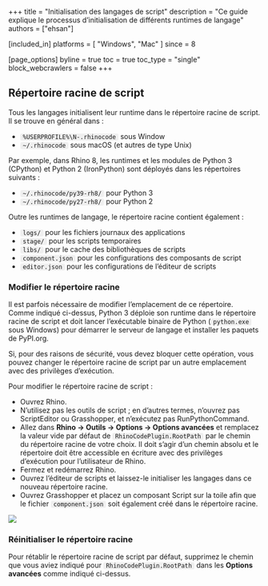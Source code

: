 +++
title = "Initialisation des langages de script"
description = "Ce guide explique le processus d’initialisation de différents runtimes de langage"
authors = ["ehsan"]

[included_in]
platforms = [ "Windows", "Mac" ]
since = 8

[page_options]
byline = true
toc = true
toc_type = "single"
block_webcrawlers = false
+++

<style>
    code {
        background-color: #efefef;
        padding-left: 5px;
        padding-right: 5px;
        border-radius: 3px;
    }
</style>

## Répertoire racine de script

Tous les langages initialisent leur runtime dans le répertoire racine de script. Il se trouve en général dans :

- `%USERPROFILE%\N-.rhinocode` sous Window
- `~/.rhinocode` sous macOS (et autres de type Unix)

Par exemple, dans Rhino 8, les runtimes et les modules de Python 3 (CPython) et Python 2 (IronPython) sont déployés dans les répertoires suivants :

- `~/.rhinocode/py39-rh8/` pour Python 3 
- `~/.rhinocode/py27-rh8/` pour Python 2

Outre les runtimes de langage, le répertoire racine contient également :

- `logs/` pour les fichiers journaux des applications
- `stage/` pour les scripts temporaires
- `libs/` pour le cache des bibliothèques de scripts
- `component.json` pour les configurations des composants de script
- `editor.json` pour les configurations de l’éditeur de scripts

### Modifier le répertoire racine

Il est parfois nécessaire de modifier l’emplacement de ce répertoire. Comme indiqué ci-dessus, Python 3 déploie son runtime dans le répertoire racine de script et doit lancer l’exécutable binaire de Python (`python.exe` sous Windows) pour démarrer le serveur de langage et installer les paquets de PyPI.org.

Si, pour des raisons de sécurité, vous devez bloquer cette opération, vous pouvez changer le répertoire racine de script par un autre emplacement avec des privilèges d’exécution.

Pour modifier le répertoire racine de script :

- Ouvrez Rhino.
- N’utilisez pas les outils de script ; en d’autres termes, n’ouvrez pas ScriptEditor ou Grasshopper, et n’exécutez pas RunPythonCommand.
- Allez dans **Rhino -> Outils -> Options -> Options avancées** et remplacez la valeur vide par défaut de `RhinoCodePlugin.RootPath` par le chemin du répertoire racine de votre choix. Il doit s’agir d’un chemin absolu et le répertoire doit être accessible en écriture avec des privilèges d’exécution pour l’utilisateur de Rhino.
- Fermez et redémarrez Rhino.
- Ouvrez l’éditeur de scripts et laissez-le initialiser les langages dans ce nouveau répertoire racine.
- Ouvrez Grasshopper et placez un composant Script sur la toile afin que le fichier `component.json` soit également créé dans le répertoire racine.

![](01.png)

### Réinitialiser le répertoire racine

Pour rétablir le répertoire racine de script par défaut, supprimez le chemin que vous aviez indiqué pour `RhinoCodePlugin.RootPath` dans les **Options avancées** comme indiqué ci-dessus.